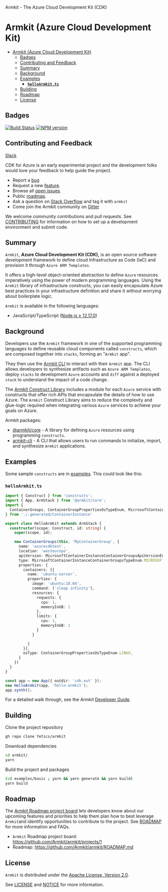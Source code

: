 Armkit - The Azure Cloud Development Kit (CDK)
# Armkit (Azure Cloud Development Kit)
- [Armkit (Azure Cloud Development Kit)](#armkit-azure-cloud-development-kit)
  - [Badges](#badges)
  - [Contributing and Feedback](#contributing-and-feedback)
  - [Summary](#summary)
  - [Background](#background)
  - [Examples](#examples)
    - [**`helloArmkit.ts`**](#helloarmkitts)
  - [Building](#building)
  - [Roadmap](#roadmap)
  - [License](#license)

## Badges

[![Build Status](https://dev.azure.com/aheumaier/armkit/_apis/build/status/Yetics.armkit?branchName=main)](https://dev.azure.com/aheumaier/armkit/_build/latest?definitionId=10&branchName=main)
[![NPM version](https://badge.fury.io/js/armkit.svg)](https://badge.fury.io/js/armkit)

## Contributing and Feedback

[Slack](https://cdk-dev.slack.com/archives/C018XT6REKT)

CDK for Azure is an early experimental project and the development folks would love your feedback to help guide the project.

* Report a [bug](https://github.com/yetics/armkit/issues/new?assignees=&labels=bug&template=bug-report.md&title=)
* Request a new [feature](https://github.com/yetics/armkit/issues/new?assignees=&labels=enhancement&template=feature-request.md&title=).
* Browse all [open issues](https://github.com/yetics/armkit/issues).
* Public [roadmap](https://github.com/yetics/armkit/projects/1).
* Ask a question on [Stack Overflow](https://stackoverflow.com/questions/tagged/armkit) and tag it with `armkit`
* Come join the Armkit community on [Gitter](https://gitter.im/Armkit/armkit)

We welcome community contributions and pull requests. See [CONTRIBUTING](./CONTRIBUTING.md) for information on how to set up a development environment and submit code.

## Summary

`Armkit`, **Azure Cloud Development Kit (CDK),** is an open source software development framework to define cloud Infrastructure as Code (IaC) and provision it through `Azure ARM Templates`.

It offers a high-level object-oriented abstraction to define `Azure` resources imperatively using the power of modern programming languages. Using the `Armkit` library of infrastructure constructs, you can easily encapsulate Azure best practices in your infrastructure definition and share it without worrying about boilerplate logic.

`Armkit` is available in the following languages:

- JavaScript/TypeScript ([Node.js ≥ 12.17.0](https://nodejs.org/download/release/latest-v12.x/))

## Background

Developers use the `Armkit` framework in one of the supported programming
languages to define reusable cloud components called `constructs`, which
are composed together into `stacks`, forming an "`Armkit` app".

They then use the [Armkit CLI](packages/armkit-cli) to interact with their `Armkit` app. The CLI allows developers to synthesize artifacts such as `Azure ARM Templates`, deploy `stacks` to development `Azure` accounts and `diff` against a deployed `stack` to understand the impact of a code change.

The [Armkit Construct Library](packages/@armkit/core) includes a module for each `Azure` service with constructs that offer rich APIs that encapsulate the details of how to use Azure. The `Armkit` Construct Library aims to reduce the complexity and glue-logic required when integrating various `Azure` services to achieve your goals on Azure.

Armkit packages:

* [@armkit/core](https://github.com/Yetics/armkit/tree/development/packages/%40armkit/core) - A library for defining `Azure` resources using programming `constructs`.
* [armkit-cli](https://github.com/Yetics/armkit/tree/development/packages/armkit-cli) - A CLI that allows users to run commands to initialize, import, and synthesize `Armkit` applications.

## Examples

Some sample `constructs` are in [examples](./examples/README.md). This could look like this:

### **`helloArmkit.ts`**

```ts
import { Construct } from 'constructs';
import { App, ArmStack } from '@armkit/core';
import {
  ContainerGroups, ContainerGroupPropertiesOsTypeEnum, MicrosoftContainerInstanceContainerGroupsTypeEnum, MicrosoftContainerInstanceContainerGroupsApiVersionEnum
} from './.generated/ContainerInstance'

export class HelloArmkit extends ArmStack {
  constructor(scope: Construct, id: string) {
    super(scope, id);

    new ContainerGroups(this, 'MyContainerGroup', {
      name: 'azurecdktest',
      location: 'westeurope',
      apiVersion: MicrosoftContainerInstanceContainerGroupsApiVersionEnum['2019_12_01'],
      type: MicrosoftContainerInstanceContainerGroupsTypeEnum.MICROSOFT_CONTAINER_INSTANCE_CONTAINER_GROUPS,
      properties: {
        containers: [{
          name: 'ubuntu-server',
          properties: {
            image: 'ubuntu:18.04',
            command: ['sleep infinity'],
            resources: {
              requests: {
                cpu: 1,
                memoryInGB: 2
              },
              limits: {
                cpu: 1,
                memoryInGB: 2
              }
            }

          }
        }],
        osType: ContainerGroupPropertiesOsTypeEnum.LINUX,
      }
    })
  }
}

const app = new App({ outdir: 'cdk.out' });
new HelloArmkit(app, 'hello-armkit');
app.synth();
```

For a detailed walk through, see the Armkit [Developer Guide](./CONTRIBUTING.md).

## Building

Clone the project repository

```bash
gh repo clone Yetics/armkit
```

Download dependencies

```bash
cd armkit/
yarn
```

Build the project and packages

```bash
(cd examples/basic ; yarn && yarn generate && yarn build)
yarn build
```
## Roadmap

The [Armkit Roadmap project board](https://github.com/Yetics/armkit/projects) lets developers know about our upcoming
features and priorities to help them plan how to best leverage `Armkit`and identify opportunities to contribute to the project. See [ROADMAP](./ROADMAP.md) for more information and FAQs.

- `Armkit` Roadmap project board: https://github.com/Armkit/armkit/projects/1
- Roadmap: https://github.com/Armkit/armkit/ROADMAP.md

## License

`Armkit` is distributed under the [Apache License, Version 2.0](https://www.apache.org/licenses/LICENSE-2.0).

See [LICENSE](./LICENSE) and [NOTICE](./NOTICE) for more information.
